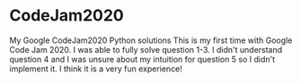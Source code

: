 # CodeJam2020
My Google CodeJam2020 Python solutions 
This is my first time with Google Code Jam 2020. I was able to fully solve question 1-3. I didn't understand question 4 
and I was unsure about my intuition for question 5 so I didn't implement it. I think it is a very fun experience! 
